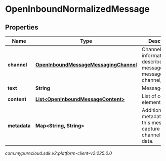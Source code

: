 # OpenInboundNormalizedMessage


## Properties

| Name | Type | Description | Notes |
| ------------ | ------------- | ------------- | ------------- |
| **channel** | [**OpenInboundMessageMessagingChannel**](OpenInboundMessageMessagingChannel) | Channel-specific information that describes the message and the message channel/provider. |  |
| **text** | **String** | Message text. |  [optional] |
| **content** | [**List&lt;OpenInboundMessageContent&gt;**](OpenInboundMessageContent) | List of content elements. |  [optional] |
| **metadata** | **Map&lt;String, String&gt;** | Additional metadata about this message to capture non-channel specific data. |  [optional] |




_com.mypurecloud.sdk.v2:platform-client-v2:225.0.0_
